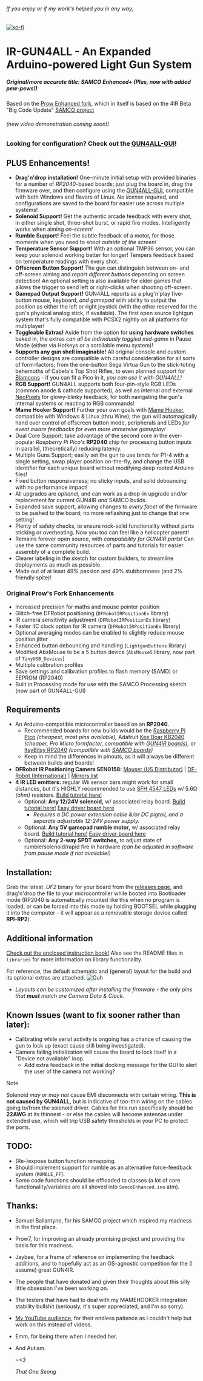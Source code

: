 ###### If you enjoy or if my work's helped you in any way,
[![ko-fi](https://ko-fi.com/img/githubbutton_sm.svg)](https://ko-fi.com/Z8Z5NNXWL)
# IR-GUN4ALL - An Expanded Arduino-powered Light Gun System 
##### Original/more accurate title: SAMCO Enhanced+ (Plus, now with added pew-pews!)

Based on the [Prow Enhanced fork](https://github.com/Prow7/ir-light-gun), which in itself is based on the 4IR Beta "Big Code Update" [SAMCO project](https://github.com/samuelballantyne/IR-Light-Gun)

###### (new video demonstration coming soon!)

### Looking for configuration? Check out the [GUN4ALL-GUI](https://github.com/SeongGino/GUN4ALL-GUI)!

## PLUS Enhancements!
- **Drag'n'drop installation!** One-minute initial setup with provided binaries for a number of *RP2040*-based boards; just plug the board in, drag the firmware over, and then configure using the [GUN4ALL-GUI](https://github.com/SeongGino/GUN4ALL-GUI), compatible with both Windows and flavors of Linux. *No license required,* and configurations are saved to the board for easier use across multiple systems!
- **Solenoid Support!** Get the authentic arcade feedback with every shot, in either single shot, three-shot burst, or rapid fire modes. Intelligently works when aiming *on-screen!*
- **Rumble Support!** Feel the subtle feedback of a motor, for those moments when you need to *shoot outside of the screen!*
- **Temperature Sensor Support!** With an optional TMP36 sensor, you can keep your solenoid working better for longer! Tempers feedback based on temperature readings with every shot.
- **Offscreen Button Support!** The gun can distinguish between on- and off-screen aiming and *report different buttons* depending on screen detection! An optional setting is also available for older games that allows the trigger to send left or right-clicks when shooting off-screen.
- **Gamepad Output Support!** GUN4ALL reports as a plug'n'play five-button mouse, keyboard, *and gamepad* with ability to output the position as either the left or right joystick (with the other reserved for the gun's physical analog stick, if available). The first open source lightgun system that's fully compatible with PCSX2 nightly on all platforms for multiplayer!
- **Toggleable Extras!** Aside from the option for **using hardware switches** baked in, the extras *can all be individually toggled mid-game* in Pause Mode (either via Hotkeys or a scrollable menu system)!
- **Supports any gun shell imaginable!** All original console and custom controller designs are compatible with careful consideration for all sorts of form-factors; from the one-button Sega Virtua Gun to the stick-toting behemoths of Cabela's Top Shot Rifles, to even planned support for [Blamcons](https://blamcon.com/) - if you can fit a Pico in it, *you can use it with GUN4ALL!*
- **RGB Support!** GUN4ALL supports both four-pin-style RGB LEDs (common anode & cathode supported), as well as internal *and* external [NeoPixels](https://www.adafruit.com/product/1938) for glowy-blinky feedback, for both navigating the gun's internal systems or reacting to RGB commands!
- **Mame Hooker Support!** Further your own goals with [Mame Hooker](http://dragonking.arcadecontrols.com/static.php?page=aboutmamehooker), compatible with Windows & Linux (thru Wine); the gun will automagically hand over control of offscreen button mode, peripherals and LEDs *for event aware feedbacks for even more immersive gameplay!*
- Dual Core Support; take advantage of the second core in the ever-popular *Raspberry Pi Pico's* **RP2040** chip for processing button inputs in parallel, (theoretically) reducing latency.
- Multiple Guns Support; easily set the gun to use binds for P1-4 with a single setting, swap player position on-the-fly, and change the USB identifier for each unique board without modifying deep rooted Arduino files!
- Fixed button responsiveness; no sticky inputs, and solid debouncing with no performance impact!
- All upgrades are *optional,* and can work as a drop-in upgrade and/or replacement for current GUN4IR *and* SAMCO builds.
- Expanded save support, allowing changes to *every facet* of the firmware to be pushed to the board; no more reflashing just to change that one setting!
- Plenty of safety checks, to ensure rock-solid functionality without parts sticking or overheating. Now you too can feel like a helicopter parent!
- Remains forever open source, with *compatibility for GUN4IR parts!* Can use the same community resources of parts and tutorials for easier assembly of a complete build.
- Clearer labeling in the sketch for custom builders, to streamline deployments as much as possible
- Made out of at least 49% passion and 49% stubbornness (and 2% friendly spite)!

### Original Prow's Fork Enhancements
- Increased precision for maths and mouse pointer position
- Glitch-free DFRobot positioning (`DFRobotIRPositionEx` library)
- IR camera sensitivity adjustment (`DFRobotIRPositionEx` library)
- Faster IIC clock option for IR camera (`DFRobotIRPositionEx` library)
- Optional averaging modes can be enabled to slightly reduce mouse position jitter
- Enhanced button debouncing and handling (`LightgunButtons` library)
- Modified AbsMouse to be a 5 button device (`AbsMouse5` library, now part of `TinyUSB_Devices`)
- Multiple calibration profiles
- Save settings and calibration profiles to flash memory (SAMD) or EEPROM (RP2040)
- Built in Processing mode for use with the SAMCO Processing sketch (now part of GUN4ALL-GUI)

## Requirements
- An Arduino-compatible microcontroller based on an **RP2040**.
  * Recommended boards for new builds would be the [Raspberry Pi Pico](https://www.raspberrypi.com/products/raspberry-pi-pico/) *(cheapest, most pins available),* Adafruit [Kee Boar KB2040](https://www.adafruit.com/product/5302) *(cheaper, Pro Micro formfactor, compatible with [GUN4IR boards](https://www.gun4ir.com/products/universal-gun4ir-diy-pcb)),* or [ItsyBitsy RP2040](https://www.adafruit.com/product/4888) *(compatible with [SAMCO boards](https://www.ebay.com/itm/184699412596))*
  * Keep in mind the differences in pinouts, as it will always be different between builds and boards!
- **DFRobot IR Positioning Camera SEN0158:** [Mouser (US Distributor)](https://www.mouser.com/ProductDetail/DFRobot/SEN0158?qs=lqAf%2FiVYw9hCccCG%2BpzjbQ%3D%3D) | [DF-Robot (International)](https://www.dfrobot.com/product-1088.html) | [Mirrors list](https://octopart.com/sen0158-dfrobot-81833633)
- **4 IR LED emitters:** regular Wii sensor bars might work for small distances, but it's HIGHLY recommended to use [SFH 4547 LEDs](https://www.mouser.com/ProductDetail/720-SFH4547) w/ 5.6Ω *(ohm)* resistors. [Build tutorial here!](https://www.youtube.com/watch?v=dNoWT8CaGRc)
   * Optional: **Any 12/24V solenoid,** w/ associated relay board. [Build tutorial here!](https://www.youtube.com/watch?v=4uWgqc8g1PM) [Easy driver board here](https://oshpark.com/shared_projects/bjY4d7Vo)
     * *Requires a DC power extension cable &/or DC pigtail, and a separate adjustable 12-24V power supply.*
   * Optional: **Any 5V gamepad rumble motor,** w/ associated relay board. [Build tutorial here!](https://www.youtube.com/watch?v=LiJ5rE-MeHw) [Easy driver board here](https://oshpark.com/shared_projects/VdsmUaSm)
   * Optional: **Any 2-way SPDT switches,** to adjust state of rumble/solenoid/rapid fire in hardware *(can be adjusted in software from pause mode if not available!)*
 
## Installation:
Grab the latest *.UF2* binary for your board from the [releases page](https://github.com/SeongGino/ir-light-gun-plus/releases/latest), and drag'n'drop the file to your microcontroller while booted into Bootloader mode (RP2040 is automatically mounted like this when no program is loaded, or can be forced into this mode by holding BOOTSEL while plugging it into the computer - it will appear as a removable storage device called **RPI-RP2**).

## Additional information
[Check out the enclosed instruction book!](SamcoEnhanced/README.md) Also see the README files in `libraries` for more information on library functionality.

For reference, the default schematic and (general) layout for the build and its optional extras are attached.
![Guh](https://raw.githubusercontent.com/SeongGino/ir-light-gun-plus/plus/SamcoPlus%20Schematic-pico.png)
 * *Layouts can be customized after installing the firmware - the only pins that **must** match are Camera Data & Clock.*

## Known Issues (want to fix sooner rather than later):
- Calibrating while serial activity is ongoing has a chance of causing the gun to lock up (exact cause still being investigated).
- Camera failing initialization will cause the board to lock itself in a "Device not available" loop.
  * Add extra feedback in the initial docking message for the GUI to alert the user of the camera not working?

> [!NOTE]
> Solenoid *may or may not* cause EMI disconnects with certain wiring. **This is not caused by GUN4ALL,** but is indicative of too-thin wiring on the cables going to/from the solenoid driver. Cables for this run specifically should be **22AWG** at its thinnest - or else the cables will become antennas under extended use, which will trip USB safety thresholds in your PC to protect the ports.

## TODO:
- (Re-)expose button function remapping.
- Should implement support for rumble as an alternative force-feedback system (`RUMBLE_FF`).
- Some code functions should be offloaded to classes (a lot of core functionality/variables are all shoved into `SamcoEnhanced.ino` atm).

## Thanks:
* Samuel Ballantyne, for his SAMCO project which inspired my madness in the first place.
* Prow7, for improving an already promising project and providing the basis for this madness.
* Jaybee, for a frame of reference on implementing the feedback additions, and to hopefully act as an OS-agnostic competition for the (I assume) great GUN4IR.
* The people that have donated and given their thoughts about this silly little obsession I've been working on.
* The testers that have had to deal with my MAMEHOOKER integration stability bullshit (seriously, it's super appreciated, and I'm so sorry).
* [My YouTube audience,](https://youtube.com/@ThatOneSeong) for their endless patience as I couldn't help but work on this instead of videos.
* Emm, for being there when I needed her.
* And Autism.

  *~<3*
  
  *That One Seong*
